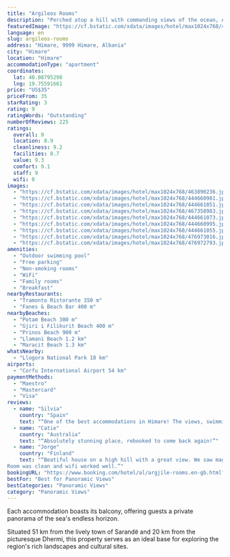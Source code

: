 ```yaml
---
title: "Argileos Rooms"
description: "Perched atop a hill with commanding views of the ocean, Argileos Rooms presents a serene escape just a short drive from the vibrant center of Himare."
featuredImage: "https://cf.bstatic.com/xdata/images/hotel/max1024x768/463890236.jpg?k=a1218419d4a6f80cf096f6c4cfcb62d876f3a9916854c21d507fe76dcfcf4c65&o=&hp=1"
language: en
slug: argileos-rooms
address: "Himare, 9999 Himare, Albania"
city: "Himare"
location: "Himare"
accommodationType: "apartment"
coordinates:
  lat: 40.08795298
  lng: 19.75591661
price: "US$35"
priceFrom: 35
starRating: 3
rating: 9
ratingWords: "Outstanding"
numberOfReviews: 225
ratings:
  overall: 9
  location: 8.9
  cleanliness: 9.2
  facilities: 8.7
  value: 9.3
  comfort: 9.1
  staff: 9
  wifi: 0
images:
  - "https://cf.bstatic.com/xdata/images/hotel/max1024x768/463890236.jpg?k=a1218419d4a6f80cf096f6c4cfcb62d876f3a9916854c21d507fe76dcfcf4c65&o=&hp=1"
  - "https://cf.bstatic.com/xdata/images/hotel/max1024x768/444660981.jpg?k=13fadfc0781f2f6909c51fea8b5d7bcf31fbfa2198e642940fe92c69ff7ba084&o=&hp=1"
  - "https://cf.bstatic.com/xdata/images/hotel/max1024x768/444661051.jpg?k=e007ab61b1ce1078788497e4cca41d2cd8e6063300c6bf20f772db3f1fc224a2&o=&hp=1"
  - "https://cf.bstatic.com/xdata/images/hotel/max1024x768/467358983.jpg?k=776a57cf99a3b76698f8b791a19cde689a3fa11f826b94be157293396bb21f67&o=&hp=1"
  - "https://cf.bstatic.com/xdata/images/hotel/max1024x768/444661073.jpg?k=642fab0a095ecce7e107b3433e5397659c84f6aa8e9e720694af11f7b138a372&o=&hp=1"
  - "https://cf.bstatic.com/xdata/images/hotel/max1024x768/444660995.jpg?k=5378eb73f6001858d3ef5da4ff0a1a332f47ad0d522dc992a1e6eeba2f639c00&o=&hp=1"
  - "https://cf.bstatic.com/xdata/images/hotel/max1024x768/444661055.jpg?k=f74eaca99e6739fa87da6f83cef7c74e60d3316eb2c025dd73f8098efb1e3232&o=&hp=1"
  - "https://cf.bstatic.com/xdata/images/hotel/max1024x768/476973016.jpg?k=eb88cabfdf16facb312de03983140d44468d5a19ab2334f4533512243274baeb&o=&hp=1"
  - "https://cf.bstatic.com/xdata/images/hotel/max1024x768/476972793.jpg?k=d11011a3adf6ccf5330ceb0e8a6ed4ce3cd3f40eeeb193305d463bd6999af004&o=&hp=1"
amenities:
  - "Outdoor swimming pool"
  - "Free parking"
  - "Non-smoking rooms"
  - "WiFi"
  - "Family rooms"
  - "Breakfast"
nearbyRestaurants:
  - "Tramonto Ristorante 350 m"
  - "Fanes & Beach Bar 400 m"
nearbyBeaches:
  - "Potam Beach 300 m"
  - "Gjiri i Filikurit Beach 400 m"
  - "Prinos Beach 900 m"
  - "Llamani Beach 1.2 km"
  - "Maracit Beach 1.3 km"
whatsNearby:
  - "Llogora National Park 18 km"
airports:
  - "Corfu International Airport 54 km"
paymentMethods:
  - "Maestro"
  - "Mastercard"
  - "Visa"
reviews:
  - name: "Silvia"
    country: "Spain"
    text: "“One of the best accommodations in Himare! The views, swimming pool, rooms and host were just perfect. The lovely lady who welcomed us was super sweet and kind. We wanted to do the laundry and she offered to do it for us for free but of course, we...”"
  - name: "Catie"
    country: "Australia"
    text: "“Absolutely stunning place, rebooked to come back again!”"
  - name: "Jorge"
    country: "Finland"
    text: "“Beatiful house on a high hill with a great view. We saw magnificent sunset from the pool.
Room was clean and wifi worked well.”"
bookingURL: "https://www.booking.com/hotel/al/argjile-rooms.en-gb.html?aid=8035640"
bestFor: "Best for Panoramic Views"
bestCategories: "Panoramic Views"
category: "Panoramic Views"
---
```


Each accommodation boasts its balcony, offering guests a private panorama of the sea's endless horizon. 

Situated 51 km from the lively town of Sarandë and 20 km from the picturesque Dhermi, this property serves as an ideal base for exploring the region's rich landscapes and cultural sites.